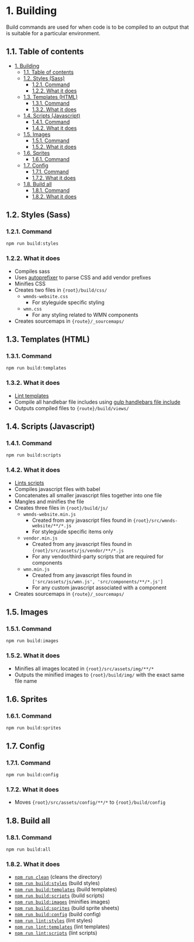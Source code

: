 # 1. Building

Build commands are used for when code is to be compiled to an output that is suitable for a particular environment.

## 1.1. Table of contents

<!-- TOC -->

- [1. Building](#1-building)
  - [1.1. Table of contents](#11-table-of-contents)
  - [1.2. Styles (Sass)](#12-styles-sass)
    - [1.2.1. Command](#121-command)
    - [1.2.2. What it does](#122-what-it-does)
  - [1.3. Templates (HTML)](#13-templates-html)
    - [1.3.1. Command](#131-command)
    - [1.3.2. What it does](#132-what-it-does)
  - [1.4. Scripts (Javascript)](#14-scripts-javascript)
    - [1.4.1. Command](#141-command)
    - [1.4.2. What it does](#142-what-it-does)
  - [1.5. Images](#15-images)
    - [1.5.1. Command](#151-command)
    - [1.5.2. What it does](#152-what-it-does)
  - [1.6. Sprites](#16-sprites)
    - [1.6.1. Command](#161-command)
  - [1.7. Config](#17-config)
    - [1.7.1. Command](#171-command)
    - [1.7.2. What it does](#172-what-it-does)
  - [1.8. Build all](#18-build-all)
    - [1.8.1. Command](#181-command)
    - [1.8.2. What it does](#182-what-it-does)

<!-- /TOC -->

## 1.2. Styles (Sass)

### 1.2.1. Command

`npm run build:styles`

### 1.2.2. What it does

- Compiles sass
- Uses [autoprefixer](https://www.npmjs.com/package/gulp-autoprefixer) to parse CSS and add vendor prefixes
- Minifies CSS
- Creates two files in `{root}/build/css/`
  - `wmnds-website.css`
    - For styleguide specific styling
  - `wmn.css`
    - For any styling related to WMN components
- Creates sourcemaps in `{route}/_sourcemaps/`

## 1.3. Templates (HTML)

### 1.3.1. Command

`npm run build:templates`

### 1.3.2. What it does

- [Lint templates](#markdown-header-templates-html)
- Compile all handlebar file includes using [gulp handlebars file include](https://www.npmjs.com/package/gulp-handlebars-file-include)
- Outputs compiled files to `{route}/build/views/`

## 1.4. Scripts (Javascript)

### 1.4.1. Command

`npm run build:scripts`

### 1.4.2. What it does

- [Lints scripts](#markdown-header-scripts-javascript)
- Compiles javascript files with babel
- Concatenates all smaller javascript files together into one file
- Mangles and minifies the file
- Creates three files in `{root}/build/js/`
  - `wmnds-website.min.js`
    - Created from any javascript files found in `{root}/src/wmnds-website/**/*.js`
    - For styleguide specific items only
  - `vendor.min.js`
    - Created from any javascript files found in `{root}/src/assets/js/vendor/**/*.js`
    - For any vendor/third-party scripts that are required for components
  - `wmn.min.js`
    - Created from any javascript files found in `['src/assets/js/wmn.js', 'src/components/**/*.js']`
    - For any custom javascript associated with a component
- Creates sourcemaps in `{route}/_sourcemaps/`

## 1.5. Images

### 1.5.1. Command

`npm run build:images`

### 1.5.2. What it does

- Minifies all images located in `{root}/src/assets/img/**/*`
- Outputs the minified images to `{root}/build/img/` with the exact same file name

## 1.6. Sprites

### 1.6.1. Command

`npm run build:sprites`

## 1.7. Config

### 1.7.1. Command

`npm run build:config`

### 1.7.2. What it does

- Moves `{root}/src/assets/config/**/*` to `{root}/build/config`

## 1.8. Build all

### 1.8.1. Command

`npm run build:all`

### 1.8.2. What it does

- [`npm run clean`](../tasks.md/#14-cleaning) (cleans the directory)
- [`npm run build:styles`](#12-styles-sass) (build styles)
- [`npm run build:templates`](#13-templates-html) (build templates)
- [`npm run build:scripts`](#14-scripts-javascript) (build scripts)
- [`npm run build:images`](#15-images) (minifies images)
- [`npm run build:sprites`](#16-sprites) (build sprite sheets)
- [`npm run build:config`](#17-config) (build config)
- [`npm run lint:styles`](./linting.md/#12-styles-sasscss) (lint styles)
- [`npm run lint:templates`](./linting.md/#13-templates-html) (lint templates)
- [`npm run lint:scripts`](./linting.md/#14-scripts-javascript) (lint scripts)
